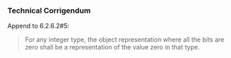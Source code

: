 ### Technical Corrigendum

Append to 6.2.6.2#5:

> For any integer type, the object representation where all the bits are zero
> shall be a representation of the value zero in that type.
